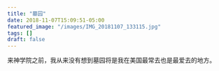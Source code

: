 ```yaml
---
title: "墓园"
date: 2018-11-07T15:09:51-05:00
featured_image: "/images/IMG_20181107_133115.jpg"
tags: []
draft: false
---
```

来神学院之前，我从来没有想到墓园将是我在美国最常去也是最爱去的地方。

